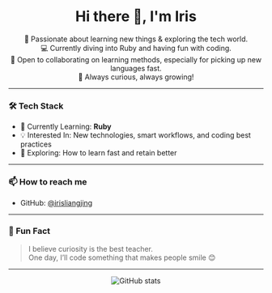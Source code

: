 <h1 align="center">Hi there 👋, I'm Iris</h1>

<p align="center">
  🚀 Passionate about learning new things & exploring the tech world.<br>
  💻 Currently diving into Ruby and having fun with coding.<br>
  🤝 Open to collaborating on learning methods, especially for picking up new languages fast.<br>
  🎯 Always curious, always growing!
</p>

---

### 🛠️ Tech Stack

- 💎 Currently Learning: **Ruby**
- 💡 Interested In: New technologies, smart workflows, and coding best practices
- 🌱 Exploring: How to learn fast and retain better

---

### 📫 How to reach me

- GitHub: [@irisliangjing](https://github.com/irisliangjing)

---

### 🌟 Fun Fact

> I believe curiosity is the best teacher.  
> One day, I’ll code something that makes people smile 😊

---

<!-- GitHub Stats (Optional) -->
<p align="center">
  <img src="https://github-readme-stats.vercel.app/api?username=irisliangjing&show_icons=true&theme=radical" alt="GitHub stats" />
</p>
